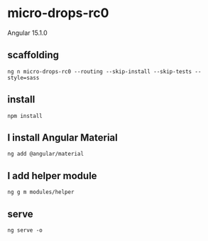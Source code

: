 # micro-drops-rc0

Angular 15.1.0

## scaffolding

```shell
ng n micro-drops-rc0 --routing --skip-install --skip-tests --style=sass
```

## install

```shell
npm install
```

## I install Angular Material

```shell
ng add @angular/material
```

## I add helper module

```shell
ng g m modules/helper
```

## serve

```shell
ng serve -o
```
